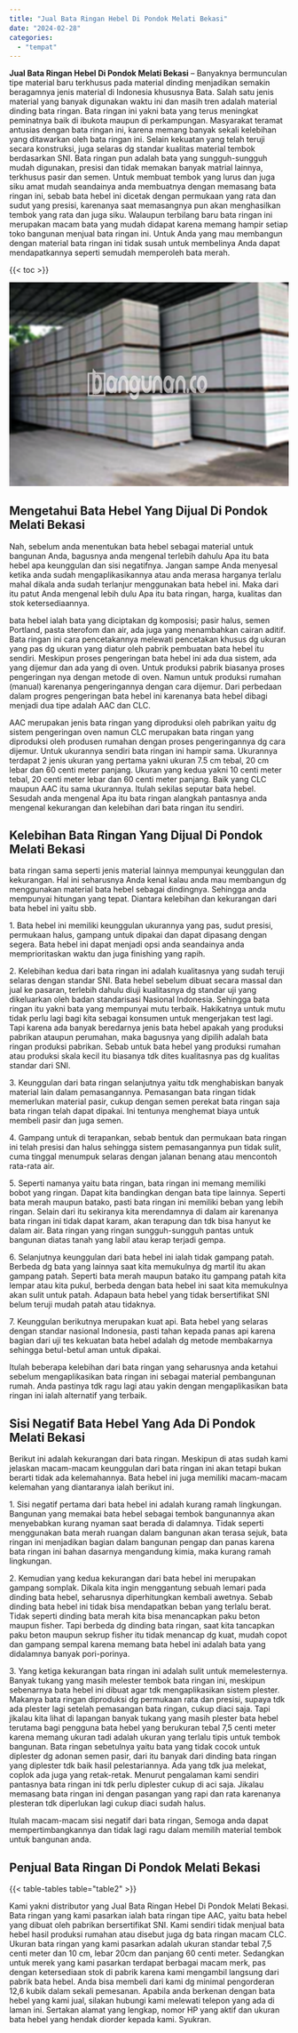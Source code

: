 ```yaml
---
title: "Jual Bata Ringan Hebel Di Pondok Melati Bekasi"
date: "2024-02-28"
categories: 
  - "tempat"
---
```


**Jual Bata Ringan Hebel Di Pondok Melati Bekasi** – Banyaknya bermunculan tipe material baru terkhusus pada material dinding menjadikan semakin beragamnya jenis material di Indonesia khususnya Bata. Salah satu jenis material yang banyak digunakan waktu ini dan masih tren adalah material dinding bata ringan. Bata ringan ini yakni bata yang terus meningkat peminatnya baik di ibukota maupun di perkampungan. Masyarakat teramat antusias dengan bata ringan ini, karena memang banyak sekali kelebihan yang ditawarkan oleh bata ringan ini. Selain kekuatan yang telah teruji secara konstruksi, juga selaras dg standar kualitas material tembok berdasarkan SNI. Bata ringan pun adalah bata yang sungguh-sungguh mudah digunakan, presisi dan tidak memakan banyak matrial lainnya, terkhusus pasir dan semen. Untuk membuat tembok yang lurus dan juga siku amat mudah seandainya anda membuatnya dengan memasang bata ringan ini, sebab bata hebel ini dicetak dengan permukaan yang rata dan sudut yang presisi, karenanya saat memasangnya pun akan menghasilkan tembok yang rata dan juga siku. Walaupun terbilang baru bata ringan ini merupakan macam bata yang mudah didapat karena memang hampir setiap toko bangunan menjual bata ringan ini. Untuk Anda yang mau membangun dengan material bata ringan ini tidak susah untuk membelinya Anda dapat mendapatkannya seperti semudah memperoleh bata merah.

{{< toc >}}

![Jual Bata Ringan Hebel Di Pondok Melati Bekasi](/images/jual-hebel-murah-24.png)

## Mengetahui Bata Hebel Yang Dijual Di Pondok Melati Bekasi

Nah, sebelum anda menentukan bata hebel sebagai material untuk bangunan Anda, bagusnya anda mengenal terlebih dahulu Apa itu bata hebel apa keunggulan dan sisi negatifnya. Jangan sampe Anda menyesal ketika anda sudah mengaplikasikannya atau anda merasa harganya terlalu mahal dikala anda sudah terlanjur menggunakan bata hebel ini. Maka dari itu patut Anda mengenal lebih dulu Apa itu bata ringan, harga, kualitas dan stok ketersediaannya.

bata hebel ialah bata yang diciptakan dg komposisi; pasir halus, semen Portland, pasta sterofom dan air, ada juga yang menambahkan cairan aditif. Bata ringan ini cara pencetakannya melewati pencetakan khusus dg ukuran yang pas dg ukuran yang diatur oleh pabrik pembuatan bata hebel itu sendiri. Meskipun proses pengeringan bata hebel ini ada dua sistem, ada yang dijemur dan ada yang di oven. Untuk produksi pabrik biasanya proses pengeringan nya dengan metode di oven. Namun untuk produksi rumahan (manual) karenanya pengeringannya dengan cara dijemur. Dari perbedaan dalam progres pengeringan bata hebel ini karenanya bata hebel dibagi menjadi dua tipe adalah AAC dan CLC.

AAC merupakan jenis bata ringan yang diproduksi oleh pabrikan yaitu dg sistem pengeringan oven namun CLC merupakan bata ringan yang diproduksi oleh produsen rumahan dengan proses pengeringannya dg cara dijemur. Untuk ukurannya sendiri bata ringan ini hampir sama. Ukurannya terdapat 2 jenis ukuran yang pertama yakni ukuran 7.5 cm tebal, 20 cm lebar dan 60 centi meter panjang. Ukuran yang kedua yakni 10 centi meter tebal, 20 centi meter lebar dan 60 centi meter panjang. Baik yang CLC maupun AAC itu sama ukurannya. Itulah sekilas seputar bata hebel. Sesudah anda mengenal Apa itu bata ringan alangkah pantasnya anda mengenal kekurangan dan kelebihan dari bata ringan itu sendiri.

## Kelebihan Bata Ringan Yang Dijual Di Pondok Melati Bekasi

bata ringan sama seperti jenis material lainnya mempunyai keunggulan dan kekurangan. Hal ini seharusnya Anda kenal kalau anda mau membangun dg menggunakan material bata hebel sebagai dindingnya. Sehingga anda mempunyai hitungan yang tepat. Diantara kelebihan dan kekurangan dari bata hebel ini yaitu sbb.

1\. Bata hebel ini memiliki keunggulan ukurannya yang pas, sudut presisi, permukaan halus, gampang untuk dipakai dan dapat dipasang dengan segera. Bata hebel ini dapat menjadi opsi anda seandainya anda memprioritaskan waktu dan juga finishing yang rapih.

2\. Kelebihan kedua dari bata ringan ini adalah kualitasnya yang sudah teruji selaras dengan standar SNI. Bata hebel sebelum dibuat secara massal dan jual ke pasaran, terlebih dahulu diuji kualitasnya dg standar uji yang dikeluarkan oleh badan standarisasi Nasional Indonesia. Sehingga bata ringan itu yakni bata yang mempunyai mutu terbaik. Hakikatnya untuk mutu tidak perlu lagi bagi kita sebagai konsumen untuk mengerjakan test lagi. Tapi karena ada banyak beredarnya jenis bata hebel apakah yang produksi pabrikan ataupun perumahan, maka bagusnya yang dipilih adalah bata ringan produksi pabrikan. Sebab untuk bata hebel yang produksi rumahan atau produksi skala kecil itu biasanya tdk dites kualitasnya pas dg kualitas standar dari SNI.

3\. Keunggulan dari bata ringan selanjutnya yaitu tdk menghabiskan banyak material lain dalam pemasangannya. Pemasangan bata ringan tidak memerlukan material pasir, cukup dengan semen perekat bata ringan saja bata ringan telah dapat dipakai. Ini tentunya menghemat biaya untuk membeli pasir dan juga semen.

4\. Gampang untuk di terapankan, sebab bentuk dan permukaan bata ringan ini telah presisi dan halus sehingga sistem pemasangannya pun tidak sulit, cuma tinggal menumpuk selaras dengan jalanan benang atau mencontoh rata-rata air.

5\. Seperti namanya yaitu bata ringan, bata ringan ini memang memiliki bobot yang ringan. Dapat kita bandingkan dengan bata tipe lainnya. Seperti bata merah maupun batako, pasti bata ringan ini memiliki beban yang lebih ringan. Selain dari itu sekiranya kita merendamnya di dalam air karenanya bata ringan ini tidak dapat karam, akan terapung dan tdk bisa hanyut ke dalam air. Bata ringan yang ringan sungguh-sungguh pantas untuk bangunan diatas tanah yang labil atau kerap terjadi gempa.

6\. Selanjutnya keunggulan dari bata hebel ini ialah tidak gampang patah. Berbeda dg bata yang lainnya saat kita memukulnya dg martil itu akan gampang patah. Seperti bata merah maupun batako itu gampang patah kita lempar atau kita pukul, berbeda dengan bata hebel ini saat kita memukulnya akan sulit untuk patah. Adapaun bata hebel yang tidak bersertifikat SNI belum teruji mudah patah atau tidaknya.

7\. Keunggulan berikutnya merupakan kuat api. Bata hebel yang selaras dengan standar nasional Indonesia, pasti tahan kepada panas api karena bagian dari uji tes kekuatan bata hebel adalah dg metode membakarnya sehingga betul-betul aman untuk dipakai.

Itulah beberapa kelebihan dari bata ringan yang seharusnya anda ketahui sebelum mengaplikasikan bata ringan ini sebagai material pembangunan rumah. Anda pastinya tdk ragu lagi atau yakin dengan mengaplikasikan bata ringan ini ialah alternatif yang terbaik.

## Sisi Negatif Bata Hebel Yang Ada Di Pondok Melati Bekasi

Berikut ini adalah kekurangan dari bata ringan. Meskipun di atas sudah kami jelaskan macam-macam keunggulan dari bata ringan ini akan tetapi bukan berarti tidak ada kelemahannya. Bata hebel ini juga memiliki macam-macam kelemahan yang diantaranya ialah berikut ini.

1\. Sisi negatif pertama dari bata hebel ini adalah kurang ramah lingkungan. Bangunan yang memakai bata hebel sebagai tembok bangunannya akan menyebabkan kurang nyaman saat berada di dalamnya. Tidak seperti menggunakan bata merah ruangan dalam bangunan akan terasa sejuk, bata ringan ini menjadikan bagian dalam bangunan pengap dan panas karena bata ringan ini bahan dasarnya mengandung kimia, maka kurang ramah lingkungan.

2\. Kemudian yang kedua kekurangan dari bata hebel ini merupakan gampang somplak. Dikala kita ingin menggantung sebuah lemari pada dinding bata hebel, seharusnya diperhitungkan kembali awetnya. Sebab dinding bata hebel ini tidak bisa mendapatkan beban yang terlalu berat. Tidak seperti dinding bata merah kita bisa menancapkan paku beton maupun fisher. Tapi berbeda dg dinding bata ringan, saat kita tancapkan paku beton maupun sekrup fisher itu tidak menancap dg kuat, mudah copot dan gampang sempal karena memang bata hebel ini adalah bata yang didalamnya banyak pori-porinya.

3\. Yang ketiga kekurangan bata ringan ini adalah sulit untuk memelesternya. Banyak tukang yang masih melester tembok bata ringan ini, meskipun sebenarnya bata hebel ini dibuat agar tdk mengaplikasikan sistem plester. Makanya bata ringan diproduksi dg permukaan rata dan presisi, supaya tdk ada plester lagi setelah pemasangan bata ringan, cukup diaci saja. Tapi jikalau kita lihat di lapangan banyak tukang yang masih plester bata hebel terutama bagi pengguna bata hebel yang berukuran tebal 7,5 centi meter karena memang ukuran tadi adalah ukuran yang terlalu tipis untuk tembok bangunan. Bata ringan sebetulnya yaitu bata yang tidak cocok untuk diplester dg adonan semen pasir, dari itu banyak dari dinding bata ringan yang diplester tdk baik hasil pelestariannya. Ada yang tdk jua melekat, coplok ada juga yang retak-retak. Menurut pengalaman kami sendiri pantasnya bata ringan ini tdk perlu diplester cukup di aci saja. Jikalau memasang bata ringan ini dengan pasangan yang rapi dan rata karenanya plesteran tdk diperlukan lagi cukup diaci sudah halus.

Itulah macam-macam sisi negatif dari bata ringan, Semoga anda dapat mempertimbangkannya dan tidak lagi ragu dalam memilih material tembok untuk bangunan anda.

## Penjual Bata Ringan Di Pondok Melati Bekasi

{{< table-tables table="table2" >}}

Kami yakni distributor yang Jual Bata Ringan Hebel Di Pondok Melati Bekasi. Bata ringan yang kami pasarkan ialah bata ringan tipe AAC, yaitu bata hebel yang dibuat oleh pabrikan bersertifikat SNI. Kami sendiri tidak menjual bata hebel hasil produksi rumahan atau disebut juga dg bata ringan macam CLC. Ukuran bata ringan yang kami pasarkan adalah ukuran standar tebal 7,5 centi meter dan 10 cm, lebar 20cm dan panjang 60 centi meter. Sedangkan untuk merek yang kami pasarkan terdapat berbagai macam merk, pas dengan ketersediaan stok di pabrik karena kami mengambil langsung dari pabrik bata hebel. Anda bisa membeli dari kami dg minimal pengorderan 12,6 kubik dalam sekali pemesanan. Apabila anda berkenan dengan bata hebel yang kami jual, silakan hubungi kami melewati telepon yang ada di laman ini. Sertakan alamat yang lengkap, nomor HP yang aktif dan ukuran bata hebel yang hendak diorder kepada kami. Syukran.
